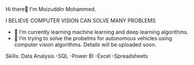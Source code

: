   Hi there👋
  I'm Moizuddin Mohammed.

I BELIEVE COMPUTER VISION CAN SOLVE MANY PROBLEMS

- 🌱 I’m currently learning machine learning and deep learning algorithms.
- 👯 I’m trying to solve the probelms for autonomous vehicles using computer vision algorithms.
  Details will be uploaded soon.

Skills:
  Data Analysis
  -SQL
  -Power BI
  -Excel
  -Spreadsheets
